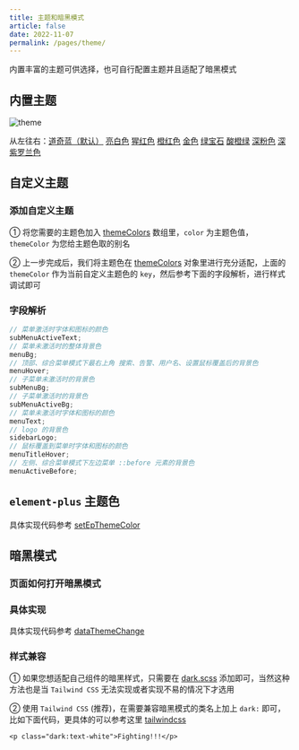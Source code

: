 ```yaml
---
title: 主题和暗黑模式
article: false
date: 2022-11-07
permalink: /pages/theme/
---
```


内置丰富的主题可供选择，也可自行配置主题并且适配了暗黑模式

## 内置主题

![theme](~@alias/img/guide/theme.jpg)

从左往右：[道奇蓝（默认）](https://github.com/ronnaces/ronna-admin/blob/main/src/layout/theme/index.ts#L9) [亮白色](https://github.com/ronnaces/ronna-admin/blob/main/src/layout/theme/index.ts#L20) [猩红色](https://github.com/ronnaces/ronna-admin/blob/main/src/layout/theme/index.ts#L31) [橙红色](https://github.com/ronnaces/ronna-admin/blob/main/src/layout/theme/index.ts#L42) [金色](https://github.com/ronnaces/ronna-admin/blob/main/src/layout/theme/index.ts#L53) [绿宝石](https://github.com/ronnaces/ronna-admin/blob/main/src/layout/theme/index.ts#L64) [酸橙绿](https://github.com/ronnaces/ronna-admin/blob/main/src/layout/theme/index.ts#L75) [深粉色](https://github.com/ronnaces/ronna-admin/blob/main/src/layout/theme/index.ts#L86) [深紫罗兰色](https://github.com/ronnaces/ronna-admin/blob/main/src/layout/theme/index.ts#L97)

## 自定义主题

### 添加自定义主题

① 将您需要的主题色加入 [themeColors](https://github.com/ronnaces/ronna-admin/blob/main/src/layout/hooks/useDataThemeChange.ts#L15) 数组里，`color` 为主题色值，`themeColor` 为您给主题色取的别名

② 上一步完成后，我们将主题色在 [themeColors](https://github.com/ronnaces/ronna-admin/blob/main/src/layout/theme/index.ts#L8) 对象里进行充分适配，上面的 `themeColor` 作为当前自定义主题色的 `key`，然后参考下面的字段解析，进行样式调试即可

### 字段解析

```ts
// 菜单激活时字体和图标的颜色
subMenuActiveText;
// 菜单未激活时的整体背景色
menuBg;
// 顶部、综合菜单模式下最右上角 搜索、告警、用户名、设置鼠标覆盖后的背景色
menuHover;
// 子菜单未激活时的背景色
subMenuBg;
// 子菜单激活时的背景色
subMenuActiveBg;
// 菜单未激活时字体和图标的颜色
menuText;
// logo 的背景色
sidebarLogo;
// 鼠标覆盖到菜单时字体和图标的颜色
menuTitleHover;
// 左侧、综合菜单模式下左边菜单 ::before 元素的背景色
menuActiveBefore;
```

## `element-plus` 主题色

具体实现代码参考 [setEpThemeColor](https://github.com/ronnaces/ronna-admin/blob/main/src/layout/hooks/useDataThemeChange.ts#L70)

## 暗黑模式

### 页面如何打开暗黑模式

### 具体实现

具体实现代码参考 [dataThemeChange](https://github.com/ronnaces/ronna-admin/blob/main/src/layout/hooks/useDataThemeChange.ts#L82)

### 样式兼容

① 如果您想适配自己组件的暗黑样式，只需要在 [dark.scss](https://github.com/ronnaces/ronna-admin/blob/main/src/style/dark.scss) 添加即可，当然这种方法也是当 `Tailwind CSS` 无法实现或者实现不易的情况下才选用

② 使用 `Tailwind CSS` (推荐)，在需要兼容暗黑模式的类名上加上 `dark:` 即可，比如下面代码，更具体的可以参考这里 [tailwindcss](/pages/tailwindcss/#_5-暗黑模式)

```Vue
<p class="dark:text-white">Fighting!!!</p>
```
